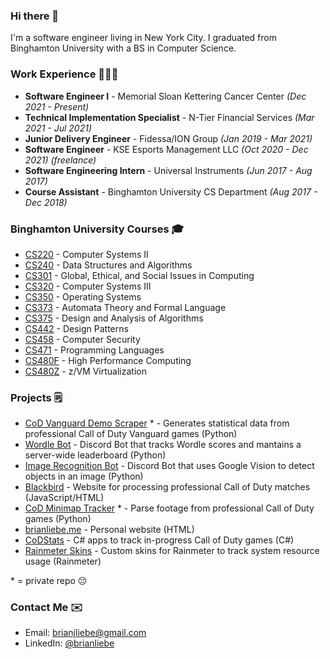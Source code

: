 ### Hi there 👋

I'm a software engineer living in New York City. I graduated from Binghamton University with a BS in Computer Science.

### Work Experience 👨🏻‍💻

* **Software Engineer I** - Memorial Sloan Kettering Cancer Center *(Dec 2021 - Present)*
* **Technical Implementation Specialist** - N-Tier Financial Services *(Mar 2021 - Jul 2021)*
* **Junior Delivery Engineer** - Fidessa/ION Group *(Jan 2019 - Mar 2021)*
* **Software Engineer** - KSE Esports Management LLC *(Oct 2020 - Dec 2021) (freelance)*
* **Software Engineering Intern** - Universal Instruments *(Jun 2017 - Aug 2017)*
* **Course Assistant** - Binghamton University CS Department *(Aug 2017 - Dec 2018)*

### Binghamton University Courses 🎓

* [CS220](https://github.com/brianliebe/CS220) - Computer Systems II
* [CS240](https://github.com/brianliebe/CS240) - Data Structures and Algorithms
* [CS301](https://github.com/brianliebe/CS301) - Global, Ethical, and Social Issues in Computing
* [CS320](https://github.com/brianliebe/CS320) - Computer Systems III
* [CS350](https://github.com/brianliebe/CS350) - Operating Systems
* [CS373](https://github.com/brianliebe/CS373) - Automata Theory and Formal Language
* [CS375](https://github.com/brianliebe/CS375) - Design and Analysis of Algorithms
* [CS442](https://github.com/brianliebe/CS442) - Design Patterns
* [CS458](https://github.com/brianliebe/CS458) - Computer Security
* [CS471](https://github.com/brianliebe/CS471) - Programming Languages
* [CS480F](https://github.com/brianliebe/CS480F) - High Performance Computing
* [CS480Z](https://github.com/brianliebe/CS480Z) - z/VM Virtualization

### Projects 🗒

* [CoD Vanguard Demo Scraper](https://github.com/brianliebe/vanguard) * - Generates statistical data from professional Call of Duty Vanguard games (Python)
* [Wordle Bot](https://github.com/brianliebe/wordle-bot) - Discord Bot that tracks Wordle scores and mantains a server-wide leaderboard (Python)
* [Image Recognition Bot](https://github.com/brianliebe/discord-bot) - Discord Bot that uses Google Vision to detect objects in an image (Python)
* [Blackbird](https://github.com/brianliebe/blackbird) - Website for processing professional Call of Duty matches (JavaScript/HTML)
* [CoD Minimap Tracker](https://github.com/brianliebe/cod-minimap-tracker) * - Parse footage from professional Call of Duty games (Python)
* [brianliebe.me](https://github.com/brianliebe/brianliebe.github.io) - Personal website (HTML)
* [CoDStats](https://github.com/brianliebe/codstats) - C# apps to track in-progress Call of Duty games (C#)
* [Rainmeter Skins](https://github.com/brianliebe/rainmeter-circle-meters) - Custom skins for Rainmeter to track system resource usage (Rainmeter)

\* = private repo 😔

### Contact Me ✉️

* Email: [brianjliebe@gmail.com](mailto:brianjliebe@gmail.com)
* LinkedIn: [@brianliebe](https://www.linkedin.com/in/brianliebe/)
